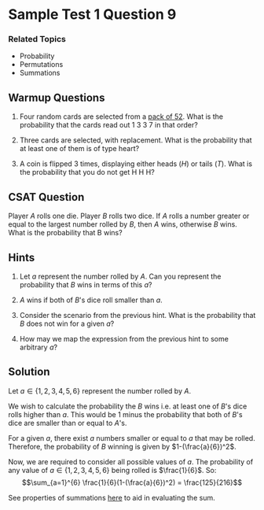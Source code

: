 # Sample Test 1 Question 9

### Related Topics
- Probability
- Permutations
- Summations

## Warmup Questions

1. Four random cards are selected from a [pack of 52](https://en.wikipedia.org/wiki/Standard_52-card_deck). What is the probability that the cards read out $\text{1 3 3 7}$ in that order?

1. Three cards are selected, with replacement. What is the probability that at least one of them is of type heart?

1. A coin is flipped 3 times, displaying either heads ($H$) or tails ($T$). What is the probability that you do not get $\text{H H H}$?




## CSAT Question
Player $A$ rolls one die. Player $B$ rolls two dice. If $A$ rolls a number greater or equal to the largest number rolled by $B$, then $A$ wins, otherwise $B$ wins. What is the probability that B wins?

## Hints

1. Let $a$ represent the number rolled by $A$. Can you represent the probability that $B$ wins in terms of this $a$? 

1. $A$ wins if both of $B$'s dice roll smaller than $a$.

1. Consider the scenario from the previous hint. What is the probability that $B$ does not win for a given $a$?

1. How may we map the expression from the previous hint to some arbitrary $a$?



## Solution
Let $a \in \{1,2,3,4,5,6\}$  represent the number rolled by $A$.

We wish to calculate the probability the $B$ wins i.e. at least one of $B$'s dice rolls higher than $a$. This would be $1$ minus the probability that both of $B$'s dice are smaller than or equal to $A$'s.

For a given $a$, there exist $a$ numbers smaller or equal to $a$ that may be rolled. Therefore, the probability of $B$ winning is given by $1-(\frac{a}{6})^2$.

Now, we are required to consider all possible values of $a$. The probability of any value of $a \in \{1,2,3,4,5,6\}$ being rolled is $\frac{1}{6}$. So:
$$\sum_{a=1}^{6} \frac{1}{6}(1-(\frac{a}{6})^2) = \frac{125}{216}$$

See properties of summations [here](http://math2.uncc.edu/~sjbirdso/calc%20II-sum09/handouts/properties%20of%20sums.pdf) to aid in evaluating the sum.